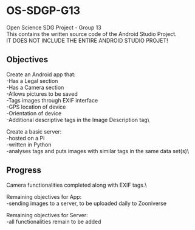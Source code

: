 # OS-SDGP-G13
Open Science SDG Project - Group 13\
This contains the written source code of the Android Studio Project.\
IT DOES NOT INCLUDE THE ENTIRE ANDROID STUDIO PROJET!

## Objectives
Create an Android app that:\
  -Has a Legal section\
  -Has a Camera section\
    -Allows pictures to be saved\
    -Tags images through EXIF interface\
      -GPS location of device\
      -Orientation of device\
      -Additional descriptive tags in the Image Description tag\


Create a basic server:\
-hosted on a Pi\
-written in Python\
-analyses tags and puts images with similar tags in the same data set(s)\


## Progress
Camera functionalities completed along with EXIF tags.\

Remaining objectives for App:\
-sending images to a server, to be uploaded daily to Zooniverse

Remaining objectives for Server:\
-all functionalities remain to be added
